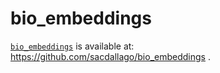 # bio_embeddings

[`bio_embeddings`](https://github.com/sacdallago/bio_embeddings) is available at: https://github.com/sacdallago/bio_embeddings .
